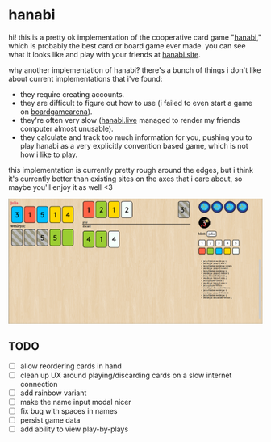 # hanabi

hi! this is a pretty ok implementation of the cooperative card game "[hanabi](https://en.wikipedia.org/wiki/Hanabi_(card_game))," which is probably the best card or board game ever made. you can see what it looks like and play with your friends at [hanabi.site](https://hanabi.site).

why another implementation of hanabi? there's a bunch of things i don't like about current implementations that i've found:

* they require creating accounts.
* they are difficult to figure out how to use (i failed to even start a game on [boardgamearena](https://boardgamearena.com/)).
* they're often very slow ([hanabi.live](https://hanabi.live/) managed to render my friends computer almost unusable).
* they calculate and track too much information for you, pushing you to play hanabi as a very explicitly convention based game, which is not how i like to play.

this implementation is currently pretty rough around the edges, but i think it's currently better than existing sites on the axes that i care about, so maybe you'll enjoy it as well <3

![](/screenshot.png)

## TODO

- [ ] allow reordering cards in hand
- [ ] clean up UX around playing/discarding cards on a slow internet connection
- [ ] add rainbow variant
- [ ] make the name input modal nicer
- [ ] fix bug with spaces in names
- [ ] persist game data
- [ ] add ability to view play-by-plays
